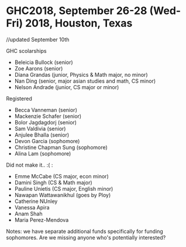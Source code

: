 # GHC2018, September 26-28 (Wed-Fri) 2018, Houston, Texas 



//updated September 10th 

GHC scolarships 
*  Beleicia Bullock (senior)
*  Zoe Aarons  (senior) 
*  Diana Grandas (junior, Physics & Math major, no minor)
*  Nan Ding   (senior, major asian studies and math, CS minor)
*  Nelson Andrade (junior, CS major or minor)

Registered
*  Becca Vanneman  (senior)
*  Mackenzie Schafer (senior)
*  Bolor Jagdagdorj (senior)
*  Sam Valdivia (senior)
*  Anjulee Bhalla (senior)
*  Devon Garcia  (sophomore)
*  Christine Chapman Sung  (sophomore)
*  Alina Lam  (sophomore)












Did not make it.. :( : 
*  Emme McCabe   (CS major, econ minor)  
*  Damini Singh  (CS & Math major)  
*  Pauline Unietis (CS major, English minor) 
*  Nawapan Wattawanikhul (goes by Ploy)  
*  Catherine NUnley  
*  Vanessa Apira 
*  Anam Shah 
*  Maria Perez-Mendova  


Notes: 
we have separate additional funds specifically for funding sophomores. 
Are we missing anyone who's potentially interested? 





